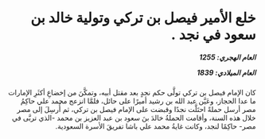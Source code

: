 <h1 dir="rtl">خلع الأمير فيصل بن تركي وتولية خالد بن سعود في نجد .</h1>

<h5 dir="rtl">العام الهجري:  1255

العام الميلادي: 1839

</h5>

<p dir="rtl">كان الإمام فيصل بن تركي تولَّى حكم نجدٍ بعد مقتل أبيه، وتمكَّنَ من إخضاعِ أكثَرِ الإمارات ما عدا الحجاز، وعَيَّن عبد الله بن رشيد أميرًا على حائل، فلمَّا انزعج محمد علي حاكِمُ مصر أرسل حملةً احتَلَّت نجدًا وقبضت على الإمام فيصل بن تركي، ثم أُرسِلَ إلى مصر خلال هذه السنة، وأقامت الحملةُ خالدَ بنَ سعود بن عبد العزيز بن محمد -الذي تربَّى في مصر- حاكِمًا لنجد، وكانت غايةُ محمد علي باشا تفريقَ الأسرة السعودية.</p></br>
